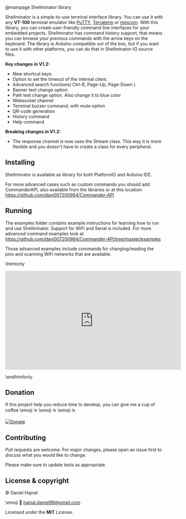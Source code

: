 @mainpage Shellminator library

Shellminator is a simple-to-use terminal interface library. You can use it with any __VT-100__
terminal emulator like [PuTTY](https://www.putty.org/), [Terraterm](https://ttssh2.osdn.jp/index.html.en) or [minicom](https://linux.die.net/man/1/minicom).
With this library, you can create user-friendly command line interfaces for your embedded projects.
Shellminator has command history support, that means you can browse your previous commands with the arrow keys on the keyboard.
The library is Arduino compatible out of the box, but if you want to use it with other platforms,
you can do that in Shellminator-IO source files.

__Key changes in V1.2:__
* New shortcut keys.
* Option to set the timeout of the internal client.
* Advanced search functions( Ctrl-R, Page-Up, Page-Down )
* Banner text change option.
* Path text change option. Also change it to blue color
* Websocket channel
* Terminal buzzer command, with mute option
* QR-code generation
* History command
* Help command

__Breaking changes in V1.2:__
* The response channel is now uses the Stream class.
  This way it is more flexible and you doesn't have to
  create a class for every peripheral.


## Installing

Shellminator is available as library for both PlatformIO and Arduino IDE.

For more advanced cases such as custom commands you should add CommanderAPI, also available from the libraries or at this location: https://github.com/dani007200964/Commander-API


## Running

The examples folder contains example instructions for learning how to run and use Shellminator.
Support for WiFi and Serial is included. For more advanced command examples look at https://github.com/dani007200964/Commander-API/tree/master/examples

Those advanced examples include commands for changing/reading the pins and scanning WiFi networks that are available.



\htmlonly

<iframe width="560" height="315" src="https://www.youtube.com/embed/O2su8kXg1X8" title="YouTube video player" frameborder="0" allow="accelerometer; autoplay; clipboard-write; encrypted-media; gyroscope; picture-in-picture; web-share" allowfullscreen></iframe>

\endhtmlonly

## Donation
If this project help you reduce time to develop, you can give me a cup of coffee \emoji :coffee: \emoji :coffee: \emoji :coffee:

[![Donate](https://img.shields.io/badge/Donate-PayPal-green.svg)](https://www.paypal.com/donate?hosted_button_id=YFGZD78H6K2CS)

## Contributing
Pull requests are welcome. For major changes, please open an issue first to discuss what you would like to change.

Please make sure to update tests as appropriate.

## License & copyright
© Daniel Hajnal

\emoji :email: hajnal.daniel96@gmail.com

Licensed under the __MIT__ License.
